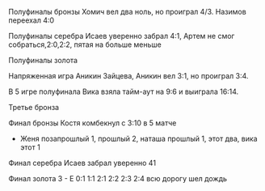 Полуфиналы бронзы
Хомич вел два ноль, но проиграл 4/3.
Назимов переехал 4:0

Полуфиналы серебра
Исаев уверенно забрал 4:1,
Артем не смог собраться,2:0,2:2, пятая на больше меньше

Полуфиналы золота

Напряженная игра Аникин Зайцева, Аникин вел 3:1, но проиграл 3:4.

В 5 игре полуфинала Вика взяла тайм-аут на 9:6 и выиграла 16:14.

Третье бронза

Финал бронзы
Костя комбекнул с 3:10 в 5 матче

- Женя позапрошлый 1, прошлый 2, наташа прошлый 1, этот два, вика этот 1

Финал серебра
Исаев забрал уверенно 41

Финал золота
З - Е 0:1 1:1 2:1 2:2 2:3 2:4
всю дорогу шел дождь
